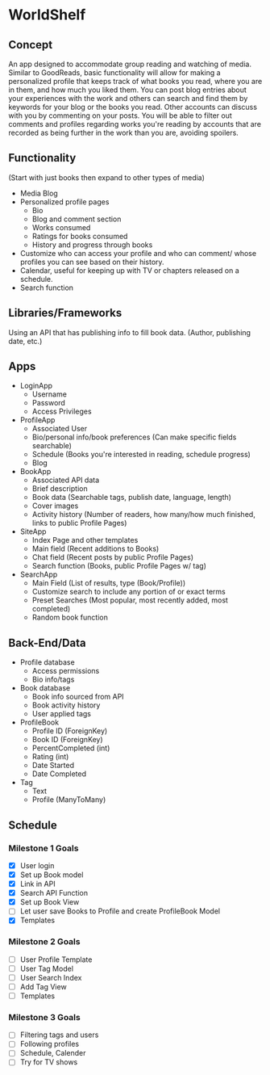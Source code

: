 # WorldShelf

## Concept
An app designed to accommodate group reading and watching of media. Similar to GoodReads, basic functionality will allow for making a personalized profile that keeps track of what books you read, where you are in them, and how much you liked them. You can post blog entries about your experiences with the work and others can search and find them by keywords for your blog or the books you read. Other accounts can discuss with you by commenting on your posts. You will be able to filter out comments and profiles regarding works you're reading by accounts that are recorded as being further in the work than you are, avoiding spoilers.

## Functionality
(Start with just books then expand to other types of media)
* Media Blog
* Personalized profile pages
  - Bio
  - Blog and comment section
  - Works consumed
  - Ratings for books consumed
  - History and progress through books
* Customize who can access your profile and who can comment/ whose profiles you can see based on their history.
* Calendar, useful for keeping up with TV or chapters released on a schedule.
* Search function

## Libraries/Frameworks
Using an API that has publishing info to fill book data. (Author, publishing date, etc.)

## Apps
* LoginApp
  - Username
  - Password
  - Access Privileges
* ProfileApp
  - Associated User
  - Bio/personal info/book preferences (Can make specific fields searchable)
  - Schedule (Books you're interested in reading, schedule progress)
  - Blog
* BookApp
  - Associated API data
  - Brief description
  - Book data (Searchable tags, publish date, language, length)
  - Cover images
  - Activity history (Number of readers, how many/how much finished, links to public Profile Pages)
* SiteApp
  - Index Page and other templates
  - Main field (Recent additions to Books)
  - Chat field (Recent posts by public Profile Pages)
  - Search function (Books, public Profile Pages w/ tag)
* SearchApp
  - Main Field (List of results, type (Book/Profile))
  - Customize search to include any portion of or exact terms
  - Preset Searches (Most popular, most recently added, most completed)
  - Random book function

## Back-End/Data
* Profile database
  - Access permissions
  - Bio info/tags
* Book database
  - Book info sourced from API
  - Book activity history
  - User applied tags
* ProfileBook
  - Profile ID (ForeignKey)
  - Book ID (ForeignKey)
  - PercentCompleted (int)
  - Rating (int)
  - Date Started
  - Date Completed
* Tag
  - Text
  - Profile (ManyToMany)

## Schedule

### Milestone 1 Goals
  - [x] User login
  - [x] Set up Book model
  - [x] Link in API
  - [x] Search API Function
  - [x] Set up Book View
  - [ ] Let user save Books to Profile and create ProfileBook Model
  - [x] Templates
### Milestone 2 Goals
  - [ ] User Profile Template
  - [ ] User Tag Model
  - [ ] User Search Index
  - [ ] Add Tag View
  - [ ] Templates
### Milestone 3 Goals
  - [ ] Filtering tags and users
  - [ ] Following profiles
  - [ ] Schedule, Calender
  - [ ] Try for TV shows

